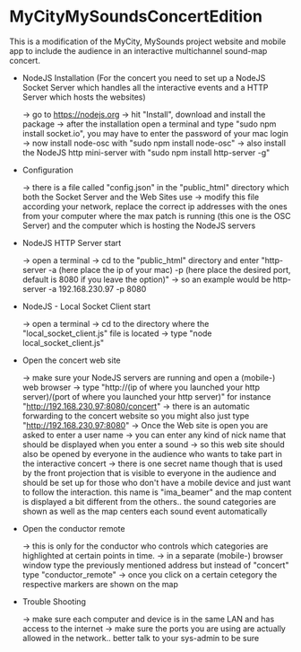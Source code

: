 # MyCityMySoundsConcertEdition
This is a modification of the MyCity, MySounds project website and mobile app to include the audience in an interactive multichannel sound-map concert.

*	NodeJS Installation
	(For the concert you need to set up a NodeJS Socket Server which handles all the interactive events and a HTTP Server which hosts the websites)

	-> go to https://nodejs.org
	-> hit "Install", download and install the package
	-> after the installation open a terminal and type "sudo npm install socket.io", you may have to enter the password of your mac login
	-> now install node-osc with "sudo npm install node-osc"
	-> also install the NodeJS http mini-server with "sudo npm install http-server -g"

*	Configuration

	-> there is a file called "config.json" in the "public_html" directory which both the Socket Server and the Web Sites use
	-> modify this file according your network, replace the correct ip addresses with the ones from your computer where the max patch is running (this one is the OSC Server) and the computer which is hosting the NodeJS servers

*	NodeJS HTTP Server start

	-> open a terminal
	-> cd to the "public_html" directory and enter "http-server -a (here place the ip of your mac) -p (here place the desired port, default is 8080 if you leave the option)"
	-> so an example would be http-server -a 192.168.230.97 -p 8080

*	NodeJS - Local Socket Client start

	-> open a terminal
	-> cd to the directory where the "local_socket_client.js" file is located
	-> type "node local_socket_client.js" 

*	Open the concert web site

	-> make sure your NodeJS servers are running and open a (mobile-) web browser
	-> type "http://(ip of where you launched your http server)/(port of where you launched your http server)" for instance "http://192.168.230.97:8080/concert"
	-> there is an automatic forwarding to the concert website so you might also just type "http://192.168.230.97:8080"
	-> Once the Web site is open you are asked to enter a user name
	-> you can enter any kind of nick name that should be displayed when you enter a sound
	-> so this web site should also be opened by everyone in the audience who wants to take part in the interactive concert
	-> there is one secret name though that is used by the front projection that is visible to everyone in the audience and should be set up for those who don't have a mobile device and just want to follow the interaction. this name is "ima_beamer" and the map content is displayed a bit different from the others.. the sound categories are shown as well as the map centers each sound event automatically

*	Open the conductor remote

	-> this is only for the conductor who controls which categories are highlighted at certain points in time.
	-> in a separate (mobile-) browser window type the previously mentioned address but instead of "concert" type "conductor_remote"
	-> once you click on a certain cetegory the respective markers are shown on the map	

*	Trouble Shooting

	-> make sure each computer and device is in the same LAN and has access to the internet
	-> make sure the ports you are using are actually allowed in the network.. better talk to your sys-admin to be sure

	